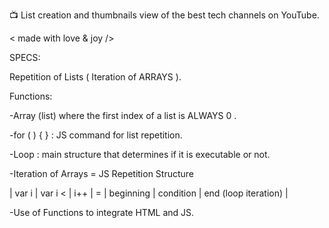 📺   List creation and thumbnails view of the best tech channels on YouTube.

< made with love & joy />



SPECS:

Repetition of Lists ( Iteration of ARRAYS ).

Functions:

-Array (list) where the first index of a list is ALWAYS 0 .

-for ( ) { } : JS command for list repetition.

-Loop : main structure that determines if it is executable or not.

-Iteration of Arrays = JS Repetition Structure

| var i | var i < | i++ | = | beginning | condition | end (loop iteration) |

-Use of Functions to integrate HTML and JS.
